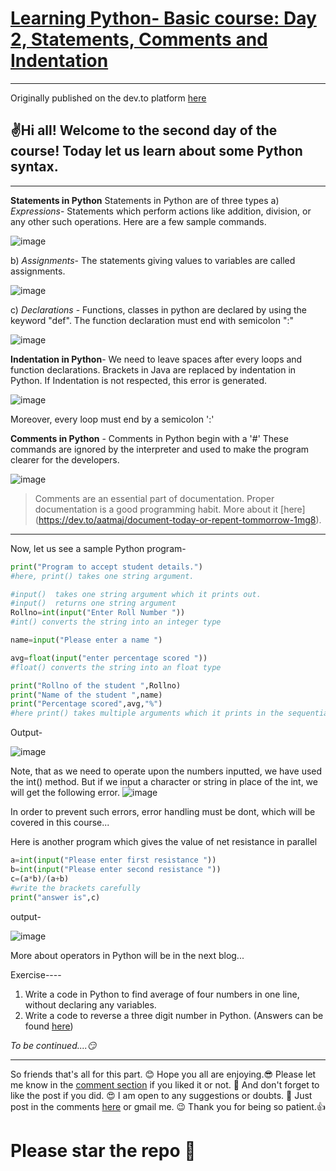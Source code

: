 # [Learning Python- Basic course: Day 2, Statements, Comments and Indentation](https://dev.to/aatmaj/learning-python-basic-course-day-2-statements-comments-and-indentation-5b71)

---

Originally published on the dev.to platform [here](https://dev.to/aatmaj/learning-python-basic-course-day-2-statements-comments-and-indentation-5b71)

## ✌️Hi all! Welcome to the second day of the course! Today let us learn about some Python syntax.

---

**Statements in Python**
Statements in Python are of three types
a) _Expressions_- Statements which perform actions like addition, division, or any other such operations.
Here are a few sample commands.

![image](https://dev-to-uploads.s3.amazonaws.com/uploads/articles/63vyhu0x4l4mtuurtkmy.png)

b) _Assignments_- The statements giving values to variables are called assignments.

![image](https://dev-to-uploads.s3.amazonaws.com/uploads/articles/fx7jfp4nat30849nlf7x.png)

c) _Declarations_ - Functions, classes in python are declared by using the keyword "def". The function declaration must end with semicolon ":"

![image](https://dev-to-uploads.s3.amazonaws.com/uploads/articles/6lq9a7kd4jba8emr8611.png)

**Indentation in Python**- We need to leave spaces after every loops and function declarations. Brackets in Java are replaced by indentation in Python.
If Indentation is not respected, this error is generated.

![image](https://dev-to-uploads.s3.amazonaws.com/uploads/articles/gw6pdo7kylnnxmu1bzvb.png)

Moreover, every loop must end by a semicolon ':'

**Comments in Python** - Comments in Python begin with a '#' These commands are ignored by the interpreter and used to make the program clearer for the developers.

![image](https://dev-to-uploads.s3.amazonaws.com/uploads/articles/1ivssdmwsicnf0gghb02.png)

> Comments are an essential part of documentation. Proper documentation is a good programming habit. More about it [here]
> (https://dev.to/aatmaj/document-today-or-repent-tommorrow-1mg8).

---

Now, let us see a sample Python program-

```python
print("Program to accept student details.")
#here, print() takes one string argument.

#input()  takes one string argument which it prints out.
#input()  returns one string argument
Rollno=int(input("Enter Roll Number "))
#int() converts the string into an integer type

name=input("Please enter a name ")

avg=float(input("enter percentage scored "))
#float() converts the string into an float type

print("Rollno of the student ",Rollno)
print("Name of the student ",name)
print("Percentage scored",avg,"%")
#here print() takes multiple arguments which it prints in the sequential order

```

Output-

![image](https://dev-to-uploads.s3.amazonaws.com/uploads/articles/anryspmfuk101cb7oc1i.png)

Note, that as we need to operate upon the numbers inputted, we have used the int() method.
But if we input a character or string in place of the int, we will get the following error.
![image](https://dev-to-uploads.s3.amazonaws.com/uploads/articles/uflvv8cbm4ouai7uj8z2.png)

In order to prevent such errors, error handling must be dont, which will be covered in this course...

Here is another program which gives the value of net resistance in parallel

```python
a=int(input("Please enter first resistance "))
b=int(input("Please enter second resistance "))
c=(a*b)/(a+b)
#write the brackets carefully
print("answer is",c)
```

output-

![image](https://dev-to-uploads.s3.amazonaws.com/uploads/articles/c45pic9jsdzmhfhdq343.png)

More about operators in Python will be in the next blog...

Exercise----

1. Write a code in Python to find average of four numbers in one line, without declaring any variables.
2. Write a code to reverse a three digit number in Python.
   (Answers can be found [here](https://github.com/Aatmaj-Zephyr/Learning-Python/blob/da79fe42615a3a3755a78e7df7e1bbd13c35d56a/Basic/Day%202/Exercise%20solutions/Average%20of%20four%20numbers.py))

_To be continued....😏_

---

So friends that's all for this part. 😊 Hope you all are enjoying.😎 Please let me know in the [comment section](https://dev.to/aatmaj/learning-python-basic-course-day-2-statements-comments-and-indentation-5b71) if you liked it or not. 🧐 And don't forget to like the post if you did. 😍 I am open to any suggestions or doubts. 🤠 Just post in the comments [here](https://dev.to/aatmaj/learning-python-basic-course-day-2-statements-comments-and-indentation-5b71) or gmail me. 😉
Thank you for being so patient.👍

# Please star the repo 🤩
